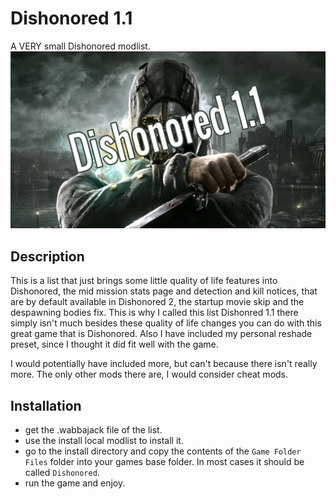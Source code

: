 # Dishonored 1.1

A VERY small Dishonored modlist.
![Dishonored 1.1](./assets/images/Dishonored_1.1.png)

## Description

This is a list that just brings some little quality of life features into Dishonored, the mid mission stats page and detection and kill notices, that are by default available in Dishonored 2, the startup movie skip and the despawning bodies fix. This is why I called this list Dishonred 1.1 there simply isn't much besides these quality of life changes you can do with this great game that is Dishonored.
Also I have included my personal reshade preset, since I thought it did fit well with the game.

I would potentially have included more, but can't because there isn't really more.
The only other mods there are, I would consider cheat mods.

## Installation

- get the .wabbajack file of the list.
- use the install local modlist to install it.
- go to the install directory and copy the contents of the `Game Folder Files` folder into your games base folder. In most cases it should be called `Dishonored`.
- run the game and enjoy.

